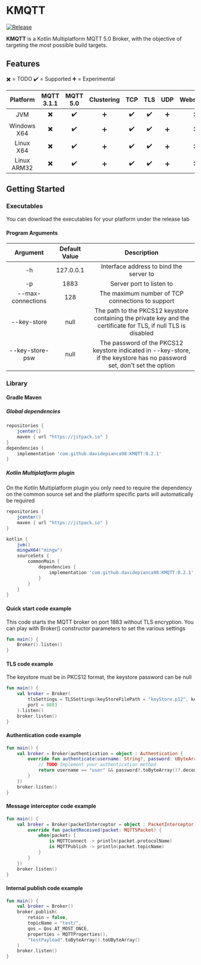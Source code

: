 # KMQTT

[![Release](https://jitpack.io/v/davidepianca98/KMQTT.svg)](https://jitpack.io/#davidepianca98/KMQTT)

**KMQTT** is a Kotlin Multiplatform MQTT 5.0 Broker, with the objective of targeting the most possible build targets.

## Features
:heavy_multiplication_x: = TODO
:heavy_check_mark: = Supported
:heavy_plus_sign: = Experimental

| Platform    | MQTT 3.1.1               | MQTT 5.0           | Clustering        | TCP                | TLS                | UDP               | Websocket                |
| :---:       | :---:                    |  :---:             | :---:             | :---:              | :---:              | :---:             | :---:                    |
| JVM         | :heavy_multiplication_x: | :heavy_check_mark: | :heavy_plus_sign: | :heavy_check_mark: | :heavy_check_mark: | :heavy_plus_sign: | :heavy_multiplication_x: |
| Windows X64 | :heavy_multiplication_x: | :heavy_check_mark: | :heavy_plus_sign: | :heavy_check_mark: | :heavy_check_mark: | :heavy_plus_sign: | :heavy_multiplication_x: |
| Linux X64   | :heavy_multiplication_x: | :heavy_check_mark: | :heavy_plus_sign: | :heavy_check_mark: | :heavy_check_mark: | :heavy_plus_sign: | :heavy_multiplication_x: |
| Linux ARM32 | :heavy_multiplication_x: | :heavy_check_mark: | :heavy_plus_sign: | :heavy_check_mark: | :heavy_check_mark: | :heavy_plus_sign: | :heavy_multiplication_x: |

## Getting Started

### Executables
You can download the executables for your platform under the release tab

#### Program Arguments
| Argument          | Default Value | Description                                                                                                             |
| :---:             | :---:         | :---:                                                                                                                   |
| -h                | 127.0.0.1     | Interface address to bind the server to                                                                                 |
| -p                | 1883          | Server port to listen to                                                                                                |
| --max-connections | 128           | The maximum number of TCP connections to support                                                                        |
| --key-store       | null          | The path to the PKCS12 keystore containing the private key and the certificate for TLS, if null TLS is disabled         |
| --key-store-psw   | null          | The password of the PKCS12 keystore indicated in --key-store, if the keystore has no password set, don't set the option |

### Library

#### Gradle Maven

##### Global dependencies
```gradle
repositories {
    jcenter()
    maven { url "https://jitpack.io" }
}
dependencies {
    implementation 'com.github.davidepianca98:KMQTT:0.2.1'
}
```

##### Kotlin Multiplatform plugin
On the Kotlin Multiplatform plugin you only need to require the dependency on the common source set and the platform specific parts will automatically be required
```gradle
repositories {
    jcenter()
    maven { url "https://jitpack.io" }
}

kotlin {
    jvm()
    mingwX64("mingw")
    sourceSets {
        commonMain {
            dependencies {
                implementation 'com.github.davidepianca98:KMQTT:0.2.1'
            }
        }
    }
}
```

#### Quick start code example
This code starts the MQTT broker on port 1883 without TLS encryption. You can play with Broker() constructor parameters to set the various settings
```kotlin
fun main() {
    Broker().listen()
}
```

#### TLS code example
The keystore must be in PKCS12 format, the keystore password can be null
```kotlin
fun main() {
    val broker = Broker(
        tlsSettings = TLSSettings(keyStoreFilePath = "keyStore.p12", keyStorePassword = "password"),
        port = 8883
    ).listen()
    broker.listen()
}
```

#### Authentication code example
```kotlin
fun main() {
    val broker = Broker(authentication = object : Authentication {
        override fun authenticate(username: String?, password: UByteArray?): Boolean {
            // TODO Implement your authentication method    
            return username == "user" && password?.toByteArray()?.decodeToString() == "pass"
        }
    })
    broker.listen()
}
```

#### Message interceptor code example
```kotlin
fun main() {
    val broker = Broker(packetInterceptor = object : PacketInterceptor {
        override fun packetReceived(packet: MQTT5Packet) {
            when(packet) {
                is MQTTConnect -> println(packet.protocolName)
                is MQTTPublish -> println(packet.topicName)
            }
        }
    })
    broker.listen()
}
```

#### Internal publish code example
```kotlin
fun main() {
    val broker = Broker()
    broker.publish(
        retain = false,
        topicName = "test/",
        qos = Qos.AT_MOST_ONCE,
        properties = MQTTProperties(),
        "testPayload".toByteArray().toUByteArray()
    )
    broker.listen()
}
```
